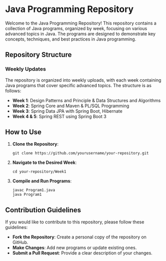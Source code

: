 # Java Programming Repository

Welcome to the Java Programming Repository! This repository contains a collection of Java programs, organized by week, focusing on various advanced topics in Java. The programs are designed to demonstrate key concepts, techniques, and best practices in Java programming.

## Repository Structure

### Weekly Updates

The repository is organized into weekly uploads, with each week containing Java programs that cover specific advanced topics. The structure is as follows:

- **Week 1**: Design Patterns and Principle & Data Structures and Algorithms
- **Week 2**: Spring Core and Maven & PL/SQL Programming
- **Week 3**: Spring Data JPA with Spring Boot, Hibernate
- **Week 4 & 5**: Spring REST using Spring Boot 3


## How to Use

1. **Clone the Repository**:
   ```
   git clone https://github.com/yourusername/your-repository.git
   ```

2. **Navigate to the Desired Week**:
   ```
   cd your-repository/Week1
   ```

3. **Compile and Run Programs**:
   ```
   javac Program1.java
   java Program1
   ```

## Contribution Guidelines

If you would like to contribute to this repository, please follow these guidelines:
- **Fork the Repository**: Create a personal copy of the repository on GitHub.
- **Make Changes**: Add new programs or update existing ones.
- **Submit a Pull Request**: Provide a clear description of your changes.
